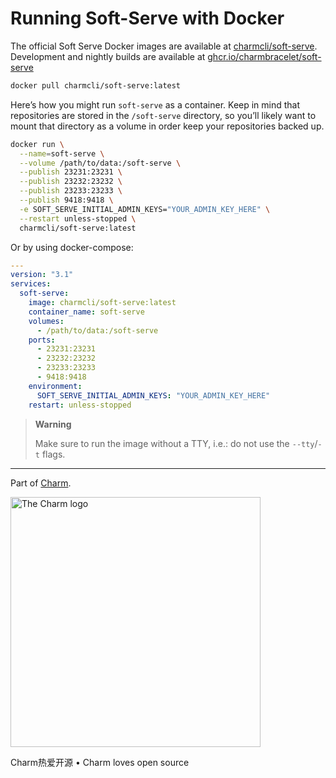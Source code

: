 # Running Soft-Serve with Docker

The official Soft Serve Docker images are available at [charmcli/soft-serve][docker]. Development and nightly builds are available at [ghcr.io/charmbracelet/soft-serve][ghcr]

```sh
docker pull charmcli/soft-serve:latest
```

Here’s how you might run `soft-serve` as a container.  Keep in mind that
repositories are stored in the `/soft-serve` directory, so you’ll likely want
to mount that directory as a volume in order keep your repositories backed up.

```sh
docker run \
  --name=soft-serve \
  --volume /path/to/data:/soft-serve \
  --publish 23231:23231 \
  --publish 23232:23232 \
  --publish 23233:23233 \
  --publish 9418:9418 \
  -e SOFT_SERVE_INITIAL_ADMIN_KEYS="YOUR_ADMIN_KEY_HERE" \
  --restart unless-stopped \
  charmcli/soft-serve:latest
```

Or by using docker-compose:

```yaml
---
version: "3.1"
services:
  soft-serve:
    image: charmcli/soft-serve:latest
    container_name: soft-serve
    volumes:
      - /path/to/data:/soft-serve
    ports:
      - 23231:23231
      - 23232:23232
      - 23233:23233
      - 9418:9418
    environment:
      SOFT_SERVE_INITIAL_ADMIN_KEYS: "YOUR_ADMIN_KEY_HERE"
    restart: unless-stopped
```

[docker]: https://hub.docker.com/r/charmcli/soft-serve
[ghcr]: https://github.com/charmbracelet/soft-serve/pkgs/container/soft-serve


> **Warning**
>
> Make sure to run the image without a TTY, i.e.: do not use the `--tty`/`-t`
> flags.


***

Part of [Charm](https://charm.sh).

<a href="https://charm.sh/"><img alt="The Charm logo" src="https://stuff.charm.sh/charm-badge-unrounded.jpg" width="400"></a>

Charm热爱开源 • Charm loves open source
